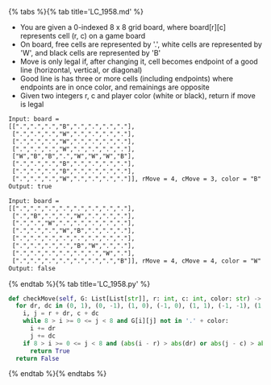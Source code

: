 {% tabs %}{% tab title='LC_1958.md' %}

* You are given a 0-indexed 8 x 8 grid board, where board[r][c] represents cell (r, c) on a game board
* On board, free cells are represented by '.', white cells are represented by 'W', and black cells are represented by 'B'
* Move is only legal if, after changing it, cell becomes endpoint of a good line (horizontal, vertical, or diagonal)
* Good line is has three or more cells (including endpoints) where endpoints are in once color, and remainings are opposite
* Given two integers r, c and player color (white or black), return if move is legal

```txt
Input: board =
[[".",".",".","B",".",".",".","."],
 [".",".",".","W",".",".",".","."],
 [".",".",".","W",".",".",".","."],
 [".",".",".","W",".",".",".","."],
 ["W","B","B",".","W","W","W","B"],
 [".",".",".","B",".",".",".","."],
 [".",".",".","B",".",".",".","."],
 [".",".",".","W",".",".",".","."]], rMove = 4, cMove = 3, color = "B"
Output: true

Input: board =
[[".",".",".",".",".",".",".","."],
 [".","B",".",".","W",".",".","."],
 [".",".","W",".",".",".",".","."],
 [".",".",".","W","B",".",".","."],
 [".",".",".",".",".",".",".","."],
 [".",".",".",".","B","W",".","."],
 [".",".",".",".",".",".","W","."],
 [".",".",".",".",".",".",".","B"]], rMove = 4, cMove = 4, color = "W"
Output: false
```

{% endtab %}{% tab title='LC_1958.py' %}

```py
def checkMove(self, G: List[List[str]], r: int, c: int, color: str) -> bool:
  for dr, dc in (0, 1), (0, -1), (1, 0), (-1, 0), (1, 1), (-1, -1), (1, -1), (-1, 1):
    i, j = r + dr, c + dc
    while 8 > i >= 0 <= j < 8 and G[i][j] not in '.' + color:
      i += dr
      j += dc
    if 8 > i >= 0 <= j < 8 and (abs(i - r) > abs(dr) or abs(j - c) > abs(dc)) and G[i][j] == color:
      return True
  return False
```

{% endtab %}{% endtabs %}
